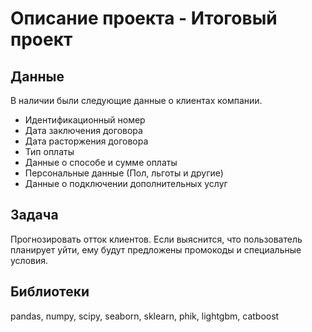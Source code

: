 # Описание проекта - Итоговый проект
## Данные
В наличии были следующие данные о клиентах компании.
- Идентификационный номер
- Дата заключения договора
- Дата расторжения договора
- Тип оплаты
- Данные о способе и сумме оплаты
- Персональные данные (Пол, льготы и другие)
- Данные о подключении дополнительных услуг

## Задача
Прогнозировать отток клиентов. Если выяснится, что пользователь планирует уйти, ему будут предложены промокоды и специальные условия.
## Библиотеки
pandas, numpy, scipy, seaborn, sklearn, phik, lightgbm, catboost
